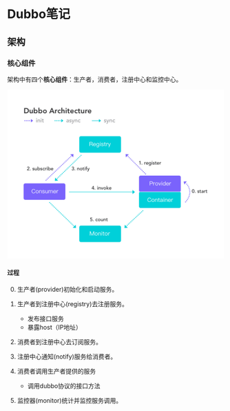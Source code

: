 # Dubbo笔记

## 架构

### 核心组件

架构中有四个**核心组件**：生产者，消费者，注册中心和监控中心。

<img src="./img/Dubbo_Architecture.png">

#### 过程

0. 生产者(provider)初始化和启动服务。

1. 生产者到注册中心(registry)去注册服务。
   - 发布接口服务
   - 暴露host（IP地址）
2. 消费者到注册中心去订阅服务。
3. 注册中心通知(notify)服务给消费者。
4. 消费者调用生产者提供的服务
   - 调用dubbo协议的接口方法
5. 监控器(monitor)统计并监控服务调用。